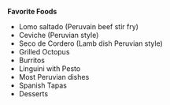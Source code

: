 **Favorite Foods**
- Lomo saltado (Peruvain beef stir fry)
- Ceviche (Peruvian style)
- Seco de Cordero (Lamb dish Peruvian style)
- Grilled Octopus
- Burritos
- Linguini with Pesto
- Most Peruvian dishes
- Spanish Tapas
- Desserts
